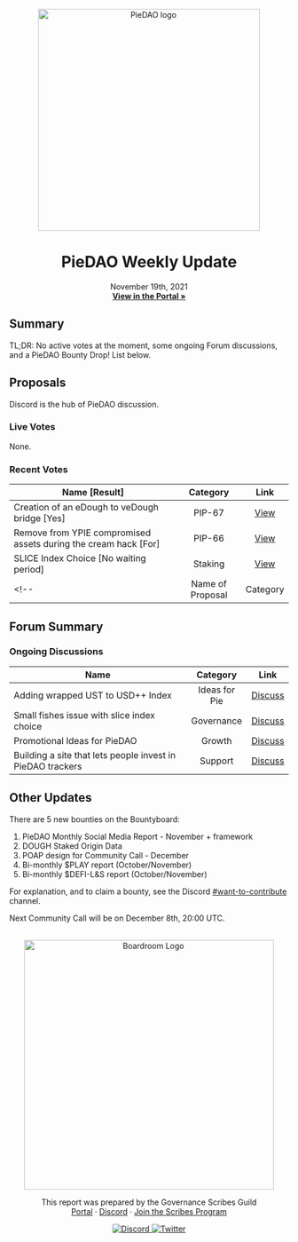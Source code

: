 <p align="center">
  <a href="http://app.boardroom.info/piedao">
    <img src="https://github.com/pie-dao/brand/blob/master/PieDAO%20Logo/PieDAO%20Complete%20Black.png?raw=true" alt="PieDAO logo" width="400" />
  </a>
  <h1 align="center">PieDAO Weekly Update</h1>
  <p align="center">
    November 19th, 2021
  <br />
  <a href="http://app.boardroom.info/piedao"><strong>View in the Portal »</strong></a>
  <br />
  </p>
</p>

## Summary

<!--Write a brief summary, TL;DR, covering the important governance and DAO events of the week.-->

TL;DR: No active votes at the moment, some ongoing Forum discussions, and a PieDAO Bounty Drop! List below.

## Proposals

<!--[Give a quick rundown of live and recently closed proposals.]-->
Discord is the hub of PieDAO discussion.

### Live Votes

None.

<!--| Name          | Category      | Link   |
| ------------- |:-------------:| :-----:|
| Name of Vote | Category | [Vote](Link to Vote on Boardroom)-->
<!--| Name | Category | [View](Boardroom)-->

### Recent Votes

| Name [Result] | Category      | Link   |
| ------------- |:-------------:| :-----:|
| Creation of an eDough to veDough bridge [Yes] | PIP-67 | [View](https://app.boardroom.info/piedao/proposal/cHJvcG9zYWw6cGllZGFvOmRlZmF1bHQ6MHhhZjA0Y2I1MzkxZGUwY2IzZDljOWU2OTRhMmJmNmU1ZDIwZjBlNGUxYzQ4ZTBhMWQ2Zjg1YzUyMzNhYTU4MGI2)
| Remove from YPIE compromised assets during the cream hack [For] | PIP-66 | [View](https://app.boardroom.info/piedao/proposal/cHJvcG9zYWw6cGllZGFvOmRlZmF1bHQ6MHhlNDdhNzMyN2FmMzZlOWUwMjliNWNhOTU0OTY1MDQ5MTAzNGI2ODVlZDI0OTQ2NDI0MWUxYTFjZTQwNzZiYzRj)
| SLICE Index Choice [No waiting period] | Staking | [View](https://app.boardroom.info/piedao/proposal/cHJvcG9zYWw6cGllZGFvOmRlZmF1bHQ6MHhmMGM2MWYxMTg3NjEwZjY3ODE0YmViYzJhOTY4MjcwZTY4MWJiNzhjMzUyM2QxNmJmYjllZDkzMWE3ZmQzYmMz)
<!--| Name of Proposal | Category | [View](Link to Proposal on Boardroom)-->

## Forum Summary

<!--Give a quick rundown of what's happened in the DAOs governance forum and provide links to join the discussion. One new proposal, one new issue, others ongoing.
-->

<!--### New Discussions
New discussions are threads that have started the week of the update.-->

<!--| Name          | Category      | Link   |
| ------------- |:-------------:| :-----:|
| Name of Post | Category | [Discuss](Link to Forum post)-->

### Ongoing Discussions

<!--Ongoing discussions are threads that started before the week of the update but were substantively added to during the week of the update.-->

| Name          | Category      | Link   |
| ------------- |:-------------:| :-----:|
| Adding wrapped UST to USD++ Index | Ideas for Pie | [Discuss](https://forum.piedao.org/t/adding-wrapped-ust-to-usd-index/1127)
| Small fishes issue with slice index choice | Governance | [Discuss](https://forum.piedao.org/t/small-fishes-issue-with-slice-index-choice/1150)
| Promotional Ideas for PieDAO | Growth | [Discuss](https://forum.piedao.org/t/promotional-ideas-for-piedao/1018)
| Building a site that lets people invest in PieDAO trackers | Support | [Discuss](https://forum.piedao.org/t/building-a-site-that-lets-people-invests-in-piedao-trackers/1132)

## Other Updates

There are 5 new bounties on the Bountyboard:

1. PieDAO Monthly Social Media Report - November + framework
2. DOUGH Staked Origin Data
3. POAP design for Community Call - December
4. Bi-monthly $PLAY report (October/November)
5. Bi-monthly $DEFI-L&S report (October/November)

For explanation, and to claim a bounty, see the Discord [#want-to-contribute](https://discord.com/channels/544810647683072000/762648891657027614/910721030778155120) channel.

Next Community Call will be on December 8th, 20:00 UTC.
<br><br>


<!--This section of the Weekly Update is for adding anything else members of a DAO need to know. Scribes can format these however they like, but below are some suggestions on the type of things to include:
- Topics discussed in the Discord, with links.
- Twitter threads about the DAO are worth highlighting.
- News mentions of the DAO
- Etc.
For markdown formatting tips, [see here] (https://www.markdownguide.org/cheat-sheet/)-->

<p align="center">
  <a href="http://app.boardroom.info/">
    <img src="https://i.ibb.co/PFcchnQ/boardroom.png" alt="Boardroom Logo" width="450" />
  </a>
</p>

<p align="center">
	This report was prepared by the Governance Scribes Guild
  <br />
  <a href="http://boardroom.info/">Portal</a>
  ·
  <a href="https://discord.com/invite/tgrTFg9">Discord</a>
  ·
  <a href="https://boardroom.mirror.xyz/JHrN8nVy_J4C7Xzj37zoyPANg0ZnNszhWy9YOZHC0lM">Join the Scribes Program</a>
</p>

<p align="center">
  <a href="https://discord.gg/CEZ8WfuK8s">
    <img src="https://img.shields.io/badge/Discord-Join-7289da?style=for-the-badge&logo=discord&logoColor=white" alt="Discord" />
  </a>
  <a href="https://twitter.com/boardroom_info">
    <img src="https://img.shields.io/badge/Twitter-Follow-1da1f2?style=for-the-badge&logo=twitter&logoColor=white" alt="Twitter" />
  </a>
</p>







